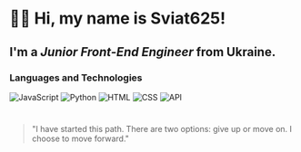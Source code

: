 # 👋🏻 Hi, my name is **Sviat625**!
## I'm a *Junior Front-End Engineer* from Ukraine.

### Languages and Technologies 
![JavaScript](https://img.shields.io/badge/-JavaScript-090909?style=for-the-badge&logo=JavaScript)
![Python](https://img.shields.io/badge/-Python-090909?style=for-the-badge&logo=Python)
![HTML](https://img.shields.io/badge/-HTML-090909?style=for-the-badge&logo=html5)
![CSS](https://img.shields.io/badge/-CSS-090909?style=for-the-badge&logo=css3)
![API](https://img.shields.io/badge/-REST&#032;API-090909?style=for-the-badge)
#
> "I have started this path. There are two options: give up or move on. I choose to move forward." 
